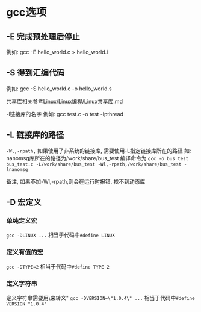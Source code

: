 # gcc选项

## -E 完成预处理后停止
例如: gcc -E hello_world.c > hello_world.i

## -S 得到汇编代码
例如: gcc -S hello_world.c -o hello_world.s

共享库相关参考Linux/Linux编程/Linux共享库.md

-l链接库的名字
例如: gcc test.c -o test -lpthread

## -L 链接库的路径
`-Wl,-rpath,`
如果使用了非系统的链接库, 需要使用-L指定链接库所在的路径
如:
nanomsg库所在的路径为/work/share/bus_test
编译命令为
`gcc -o bus_test bus_test.c -L/work/share/bus_test -Wl,-rpath,/work/share/bus_test -lnanomsg`

备注, 如果不加-Wl,-rpath,则会在运行时报错, 找不到动态库

## -D 宏定义
### 单纯定义宏
`gcc -DLINUX ...`
相当于代码中`#define LINUX`
### 定义有值的宏
`gcc -DTYPE=2`
相当于代码中`#define TYPE 2`
### 定义字符串
定义字符串需要用\来转义"
`gcc -DVERSION=\"1.0.4\" ...`
相当于代码中`#define VERSION "1.0.4"`


